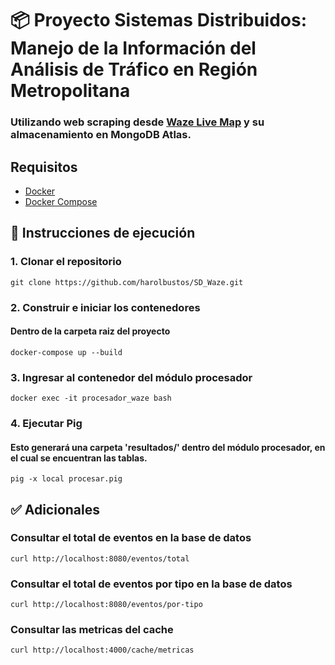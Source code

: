 # 📦 Proyecto Sistemas Distribuidos: Manejo de la Información del Análisis de Tráfico en Región Metropolitana
### Utilizando web scraping desde [Waze Live Map](https://www.waze.com/es-419/live-map) y su almacenamiento en MongoDB Atlas.

## Requisitos

- [Docker](https://docs.docker.com/get-docker/)
- [Docker Compose](https://docs.docker.com/compose/)

## 🚀 Instrucciones de ejecución
### 1. Clonar el repositorio
```
git clone https://github.com/harolbustos/SD_Waze.git
```
### 2. Construir e iniciar los contenedores
#### Dentro de la carpeta raiz del proyecto
```
docker-compose up --build
```
### 3. Ingresar al contenedor del módulo procesador
```
docker exec -it procesador_waze bash
```
### 4. Ejecutar Pig
#### Esto generará una carpeta 'resultados/' dentro del módulo procesador, en el cual se encuentran las tablas.
```
pig -x local procesar.pig 
```

## ✅ Adicionales
###  Consultar el total de eventos en la base de datos
``` 
curl http://localhost:8080/eventos/total
```
### Consultar el total de eventos por tipo en la base de datos
``` 
curl http://localhost:8080/eventos/por-tipo
```
### Consultar las metricas del cache
``` 
curl http://localhost:4000/cache/metricas
```